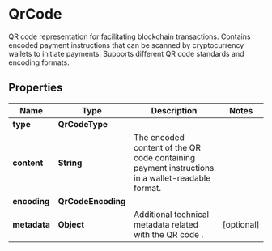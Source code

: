 

# QrCode

QR code representation for facilitating blockchain transactions. Contains encoded payment instructions that can be scanned by cryptocurrency wallets to initiate payments. Supports different QR code standards and encoding formats.

## Properties

| Name | Type | Description | Notes |
|------------ | ------------- | ------------- | -------------|
|**type** | **QrCodeType** |  |  |
|**content** | **String** | The encoded content of the QR code containing payment instructions in a wallet-readable format. |  |
|**encoding** | **QrCodeEncoding** |  |  |
|**metadata** | **Object** | Additional technical metadata related with the QR code . |  [optional] |



